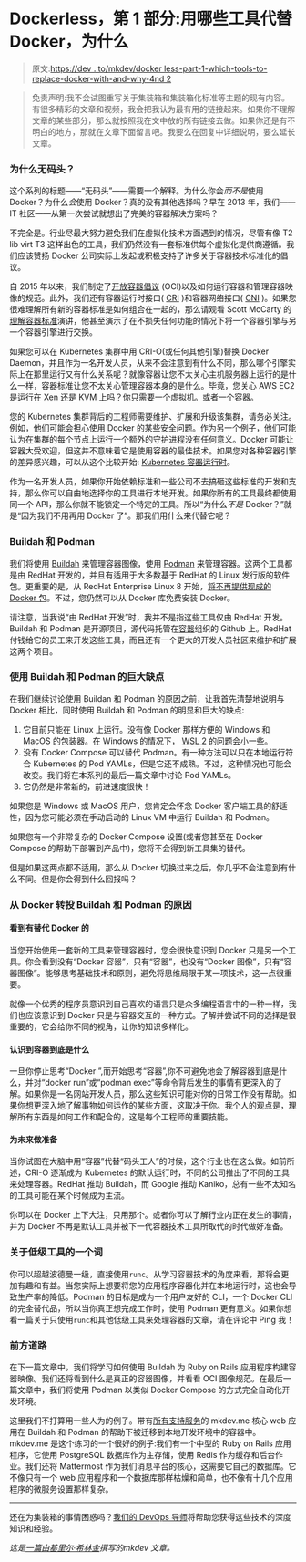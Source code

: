 # Dockerless，第 1 部分:用哪些工具代替 Docker，为什么

> 原文:[https://dev . to/mkdev/docker less-part-1-which-tools-to-replace-docker-with-and-why-4nd 2](https://dev.to/mkdev/dockerless-part-1-which-tools-to-replace-docker-with-and-why-4nd2)

> 免责声明:我不会试图重写关于集装箱和集装箱化标准等主题的现有内容。有很多精彩的文章和视频，我会把我认为最有用的链接起来。如果你不理解文章的某些部分，那么就按照我在文中放的所有链接去做。如果你还是有不明白的地方，那就在文章下面留言吧。我要么在回复中详细说明，要么延长文章。

### [](#why-dockerless)为什么无码头？

这个系列的标题——“无码头”——需要一个解释。为什么你会*而不是*使用 Docker？为什么*会*使用 Docker？真的没有其他选择吗？早在 2013 年，我们——IT 社区——从第一次尝试就想出了完美的容器解决方案吗？

不完全是。行业尽最大努力避免我们在虚拟化技术方面遇到的情况，尽管有像 T2 lib virt T3 这样出色的工具，我们仍然没有一套标准供每个虚拟化提供商遵循。我们应该赞扬 Docker 公司实际上发起或积极支持了许多关于容器技术标准化的倡议。

自 2015 年以来，我们制定了[开放容器倡议](https://www.opencontainers.org/) (OCI)以及如何运行容器和管理容器映像的规范。此外，我们还有容器运行时接口( [CRI](https://github.com/kubernetes/community/blob/master/contributors/devel/sig-node/container-runtime-interface.md) )和容器网络接口( [CNI](https://github.com/containernetworking/cni) )。如果您很难理解所有新的容器标准是如何组合在一起的，那么请观看 Scott McCarty 的[理解容器标准](https://www.youtube.com/watch?time_continue=20&v=rlj0UZlvGp0)演讲，他甚至演示了在不损失任何功能的情况下将一个容器引擎与另一个容器引擎进行交换。

如果您可以在 Kubernetes 集群中用 CRI-O(或任何其他引擎)替换 Docker Daemon，并且作为一名开发人员，从来不会注意到有什么不同，那么哪个引擎实际上在那里运行又有什么关系呢？就像容器让您不太关心主机服务器上运行的是什么一样，容器标准让您不太关心管理容器本身的是什么。毕竟，您关心 AWS EC2 是运行在 Xen 还是 KVM 上吗？你只需要一个虚拟机。或者一个容器。

您的 Kubernetes 集群背后的工程师需要维护、扩展和升级该集群，请务必关注。例如，他们可能会担心使用 Docker 的某些安全问题。作为另一个例子，他们可能认为在集群的每个节点上运行一个额外的守护进程没有任何意义。Docker 可能让容器大受欢迎，但这并不意味着它是使用容器的最佳技术。如果您对各种容器引擎的差异感兴趣，可以从这个比较开始: [Kubernetes 容器运行时](https://kubedex.com/kubernetes-container-runtimes/)。

作为一名开发人员，如果你开始依赖标准和一些公司不去搞砸这些标准的开发和支持，那么你可以自由地选择你的工具进行本地开发。如果你所有的工具最终都使用同一个 API，那么你就不能锁定一个特定的工具。所以“为什么*不是* Docker？”就是“因为我们不用再用 Docker 了”。那我们用什么来代替它呢？

### [](#buildah-and-podman)Buildah 和 Podman

我们将使用 [Buildah](https://buildah.io/) 来管理容器图像，使用 [Podman](https://podman.io/) 来管理容器。这两个工具都是由 RedHat 开发的，并且有适用于大多数基于 RedHat 的 Linux 发行版的软件包。更重要的是，从 RedHat Enterprise Linux 8 开始，[将不再提供现成的 Docker 包](https://www.redhat.com/en/blog/red-hat-enterprise-linux-8-beta-new-set-container-tools)。不过，您仍然可以从 Docker 库免费安装 Docker。

请注意，当我说“由 RedHat 开发”时，我并不是指这些工具仅由 RedHat 开发。Buildah 和 Podman 是开源项目，源代码托管在[容器](https://github.com/containers/)组织的 Github 上。RedHat 付钱给它的员工来开发这些工具，而且还有一个更大的开发人员社区来维护和扩展这两个项目。

### 使用 Buildah 和 Podman 的巨大缺点

在我们继续讨论使用 Buildan 和 Podman 的原因之前，让我首先清楚地说明与 Docker 相比，同时使用 Buildah 和 Podman 的明显和巨大的缺点:

1.  它目前只能在 Linux 上运行。没有像 Docker 那样方便的 Windows 和 MacOS 的包装器。在 Windows 的情况下， [WSL 2](https://devblogs.microsoft.com/commandline/announcing-wsl-2/) 的问题会小一些。
2.  没有 Docker Compose 可以替代 Podman。有一种方法可以只在本地运行符合 Kubernetes 的 Pod YAMLs，但是它还不成熟。不过，这种情况也可能会改变。我们将在本系列的最后一篇文章中讨论 Pod YAMLs。
3.  它仍然是非常新的，前进速度很快！

如果您是 Windows 或 MacOS 用户，您肯定会怀念 Docker 客户端工具的舒适性，因为您可能必须在手动启动的 Linux VM 中运行 Buildah 和 Podman。

如果您有一个非常复杂的 Docker Compose 设置(或者您甚至在 Docker Compose 的帮助下部署到产品中)，您将不会得到新工具集的替代。

但是如果这两点都不适用，那么从 Docker 切换过来之后，你几乎不会注意到有什么不同。但是你会得到什么回报吗？

### [](#reasons-to-switch-to-buildah-and-podman-from-docker)从 Docker 转投 Buildah 和 Podman 的原因

#### [](#to-see-that-there-is-an-alternative-to-docker)看到有替代 Docker 的

当您开始使用一套新的工具来管理容器时，您会很快意识到 Docker 只是另一个工具。你会看到没有“Docker 容器”，只有“容器”，也没有“Docker 图像”，只有“容器图像”。能够思考基础技术和原则，避免将思维局限于某一项技术，这一点很重要。

就像一个优秀的程序员意识到自己喜欢的语言只是众多编程语言中的一种一样，我们也应该意识到 Docker 只是与容器交互的一种方式。了解并尝试不同的选择是很重要的，它会给你不同的视角，让你的知识多样化。

#### [](#to-realize-what-containers-really-are)认识到容器到底是什么

一旦你停止思考“Docker ”,而开始思考“容器”,你不可避免地会了解容器到底是什么，并对“docker run”或“podman exec”等命令背后发生的事情有更深入的了解。如果你是一名网站开发人员，那么这些知识可能对你的日常工作没有帮助。如果你想更深入地了解事物如何运作的某些方面，这取决于你。我个人的观点是，理解所有东西是如何工作和配合的，这是每个工程师的重要技能。

#### [](#to-prepare-for-the-future)为未来做准备

当你试图在大脑中用“容器”代替“码头工人”的时候，这个行业也在这么做。如前所述，CRI-O 逐渐成为 Kubernetes 的默认运行时，不同的公司推出了不同的工具来处理容器。RedHat 推动 Buildah，而 Google 推动 Kaniko，总有一些不太知名的工具可能在某个时候成为主流。

你可以在 Docker 上下大注，只用那个。或者你可以了解行业内正在发生的事情，并为 Docker 不再是默认工具并被下一代容器技术工具所取代的时代做好准备。

### [](#one-word-about-lower-level-tools)关于低级工具的一个词

你可以超越波德曼一级，直接使用`runc`。从学习容器技术的角度来看，那将会更加有趣和有益。当您实际上想要将您的应用程序容器化并在本地运行时，这也会导致生产率的降低。Podman 的目标是成为一个用户友好的 CLI，一个 Docker CLI 的完全替代品，所以当你真正想完成工作时，使用 Podman 更有意义。如果你想看一篇关于只使用`runc`和其他低级工具来处理容器的文章，请在评论中 Ping 我！

### [](#road-ahead)前方道路

在下一篇文章中，我们将学习如何使用 Buildah 为 Ruby on Rails 应用程序构建容器映像。我们还将看到什么是真正的容器图像，并看看 OCI 图像规范。在最后一篇文章中，我们将使用 Podman 以类似 Docker Compose 的方式完全自动化开发环境。

这里我们不打算用一些人为的例子。带有[所有支持服务](https://mkdev.me/en/posts/services-for-online-education-startup)的 mkdev.me 核心 web 应用在 Buildah 和 Podman 的帮助下被迁移到本地开发环境中的容器中。mkdev.me 是这个练习的一个很好的例子:我们有一个中型的 Ruby on Rails 应用程序，它使用 PostgreSQL 数据库作为主存储，使用 Redis 作为缓存和后台作业。我们还将 Mattermost 作为我们消息平台的核心，这需要它自己的数据库。它不像只有一个 web 应用程序和一个数据库那样枯燥和简单，也不像有十几个应用程序的微服务设置那样复杂。

* * *

还在为集装箱的事情困惑吗？[我们的 DevOps 导师](https://mkdev.me/en/specializations/devops)将帮助您获得这些技术的深度知识和经验。

*这是[一篇由](https://mkdev.me/en/posts/dockerless-part-1-which-tools-to-replace-docker-with-and-why)[基里尔·希林金](https://mkdev.me/en/mentors/fodoj)撰写的mkdev 文章。*
